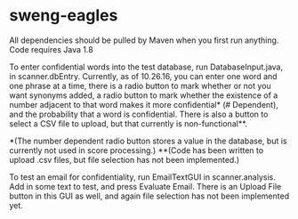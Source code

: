# sweng-eagles

All dependencies should be pulled by Maven when you first run anything.
Code requires Java 1.8

To enter confidential words into the test database, run DatabaseInput.java, in scanner.dbEntry. Currently,
as of 10.26.16, you can enter one word and one phrase at a time, there is a radio button to mark whether or not you want
synonyms added, a radio button to mark whether the existence of a number adjacent to that word makes it
more confidential* (# Dependent), and the probability that a word is confidential. There is also a button to select
a CSV file to upload, but that currently is non-functional**.

*(The number dependent radio button stores a value in the database, but is currently not used in score processing.)
**(Code has been written to upload .csv files, but file selection has not been implemented.)


To test an email for confidentiality, run EmailTextGUI in scanner.analysis. Add in some text to test,
and press Evaluate Email. There is an Upload File button in this GUI as well, and again file selection
has not been implemented yet.